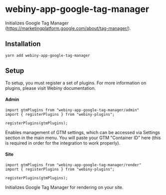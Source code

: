 # webiny-app-google-tag-manager

Initializes Google Tag Manager (https://marketingplatform.google.com/about/tag-manager/).

## Installation
`yarn add webiny-app-google-tag-manager`

## Setup
To setup, you must register a set of plugins. For more information on plugins, please visit Webiny documentation.

#### Admin
```
import gtmPlugins from "webiny-app-google-tag-manager/admin"
import { registerPlugins } from "webiny-plugins";

registerPlugins(gtmPlugins);
```

Enables management of GTM settings, which can be accessed via Settings section in the main menu. You will paste
your GTM "Container ID" here (this is required in order for the integration to work properly).


#### Site
```
import gtmPlugins from "webiny-app-google-tag-manager/render"
import { registerPlugins } from "webiny-plugins";

registerPlugins(gtmPlugins);
```

Initializes Google Tag Manager for rendering on your site.